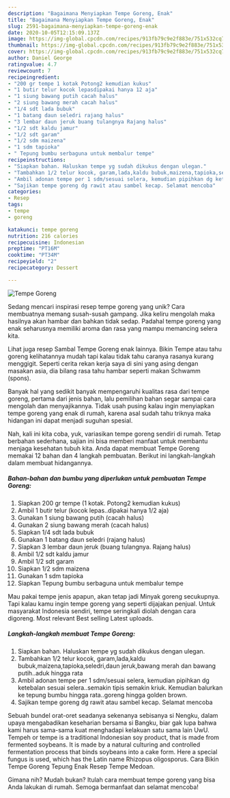 ```yaml
---
description: "Bagaimana Menyiapkan Tempe Goreng, Enak"
title: "Bagaimana Menyiapkan Tempe Goreng, Enak"
slug: 2591-bagaimana-menyiapkan-tempe-goreng-enak
date: 2020-10-05T12:15:09.137Z
image: https://img-global.cpcdn.com/recipes/913fb79c9e2f883e/751x532cq70/tempe-goreng-foto-resep-utama.jpg
thumbnail: https://img-global.cpcdn.com/recipes/913fb79c9e2f883e/751x532cq70/tempe-goreng-foto-resep-utama.jpg
cover: https://img-global.cpcdn.com/recipes/913fb79c9e2f883e/751x532cq70/tempe-goreng-foto-resep-utama.jpg
author: Daniel George
ratingvalue: 4.7
reviewcount: 7
recipeingredient:
- "200 gr tempe 1 kotak Potong2 kemudian kukus"
- "1 butir telur kocok lepasdipakai hanya 12 aja"
- "1 siung bawang putih cacah halus"
- "2 siung bawang merah cacah halus"
- "1/4 sdt lada bubuk"
- "1 batang daun seledri rajang halus"
- "3 lembar daun jeruk buang tulangnya Rajang halus"
- "1/2 sdt kaldu jamur"
- "1/2 sdt garam"
- "1/2 sdm maizena"
- "1 sdm tapioka"
- " Tepung bumbu serbaguna untuk membalur tempe"
recipeinstructions:
- "Siapkan bahan. Haluskan tempe yg sudah dikukus dengan ulegan."
- "Tambahkan 1/2 telur kocok, garam,lada,kaldu bubuk,maizena,tapioka,seledri,daun jeruk,bawang merah dan bawang putih..aduk hingga rata"
- "Ambil adonan tempe per 1 sdm/sesuai selera, kemudian pipihkan dg ketebalan sesuai selera..semakin tipis semakin kriuk. Kemudian balurkan ke tepung bumbu hingga rata..goreng hingga golden brown."
- "Sajikan tempe goreng dg rawit atau sambel kecap. Selamat mencoba"
categories:
- Resep
tags:
- tempe
- goreng

katakunci: tempe goreng 
nutrition: 216 calories
recipecuisine: Indonesian
preptime: "PT16M"
cooktime: "PT34M"
recipeyield: "2"
recipecategory: Dessert

---
```



![Tempe Goreng](https://img-global.cpcdn.com/recipes/913fb79c9e2f883e/751x532cq70/tempe-goreng-foto-resep-utama.jpg)

Sedang mencari inspirasi resep tempe goreng yang unik? Cara membuatnya memang susah-susah gampang. Jika keliru mengolah maka hasilnya akan hambar dan bahkan tidak sedap. Padahal tempe goreng yang enak seharusnya memiliki aroma dan rasa yang mampu memancing selera kita.

Lihat juga resep Sambal Tempe Goreng enak lainnya. Bikin Tempe atau tahu goreng kelihatannya mudah tapi kalau tidak tahu caranya rasanya kurang menggigit. Seperti cerita rekan kerja saya di sini yang asing dengan masakan asia, dia bilang rasa tahu hambar seperti makan Schwamm (spons).

Banyak hal yang sedikit banyak mempengaruhi kualitas rasa dari tempe goreng, pertama dari jenis bahan, lalu pemilihan bahan segar sampai cara mengolah dan menyajikannya. Tidak usah pusing kalau ingin menyiapkan tempe goreng yang enak di rumah, karena asal sudah tahu triknya maka hidangan ini dapat menjadi suguhan spesial.


Nah, kali ini kita coba, yuk, variasikan tempe goreng sendiri di rumah. Tetap berbahan sederhana, sajian ini bisa memberi manfaat untuk membantu menjaga kesehatan tubuh kita. Anda dapat membuat Tempe Goreng memakai 12 bahan dan 4 langkah pembuatan. Berikut ini langkah-langkah dalam membuat hidangannya.

<!--inarticleads1-->

##### Bahan-bahan dan bumbu yang diperlukan untuk pembuatan Tempe Goreng:

1. Siapkan 200 gr tempe (1 kotak. Potong2 kemudian kukus)
1. Ambil 1 butir telur (kocok lepas..dipakai hanya 1/2 aja)
1. Gunakan 1 siung bawang putih (cacah halus)
1. Gunakan 2 siung bawang merah (cacah halus)
1. Siapkan 1/4 sdt lada bubuk
1. Gunakan 1 batang daun seledri (rajang halus)
1. Siapkan 3 lembar daun jeruk (buang tulangnya. Rajang halus)
1. Ambil 1/2 sdt kaldu jamur
1. Ambil 1/2 sdt garam
1. Siapkan 1/2 sdm maizena
1. Gunakan 1 sdm tapioka
1. Siapkan  Tepung bumbu serbaguna untuk membalur tempe


Mau pakai tempe jenis apapun, akan tetap jadi Minyak goreng secukupnya. Tapi kalau kamu ingin tempe goreng yang seperti dijajakan penjual. Untuk masyarakat Indonesia sendiri, tempe seringkali diolah dengan cara digoreng. Most relevant Best selling Latest uploads. 

<!--inarticleads2-->

##### Langkah-langkah membuat Tempe Goreng:

1. Siapkan bahan. Haluskan tempe yg sudah dikukus dengan ulegan.
1. Tambahkan 1/2 telur kocok, garam,lada,kaldu bubuk,maizena,tapioka,seledri,daun jeruk,bawang merah dan bawang putih..aduk hingga rata
1. Ambil adonan tempe per 1 sdm/sesuai selera, kemudian pipihkan dg ketebalan sesuai selera..semakin tipis semakin kriuk. Kemudian balurkan ke tepung bumbu hingga rata..goreng hingga golden brown.
1. Sajikan tempe goreng dg rawit atau sambel kecap. Selamat mencoba


Sebuah bundel orat-oret seadanya sekenanya sebisanya si Nengku, dalam upaya mengabadikan keseharian bersama si Bangku, biar gak lupa bahwa kami harus sama-sama kuat menghadapi kelakuan satu sama lain UwU. Tempeh or tempe is a traditional Indonesian soy product, that is made from fermented soybeans. It is made by a natural culturing and controlled fermentation process that binds soybeans into a cake form. Here a special fungus is used, which has the Latin name Rhizopus oligosporus. Cara Bikin Tempe Goreng Tepung Enak Resep Tempe Medoan. 

Gimana nih? Mudah bukan? Itulah cara membuat tempe goreng yang bisa Anda lakukan di rumah. Semoga bermanfaat dan selamat mencoba!
